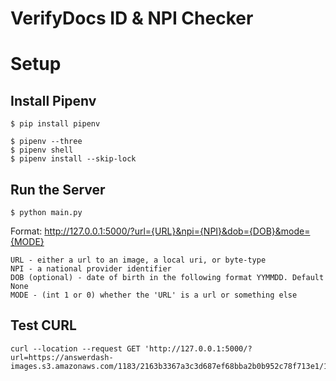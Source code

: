 # VerifyDocs ID & NPI Checker

# Setup

## Install Pipenv

```
$ pip install pipenv
```

```
$ pipenv --three
$ pipenv shell
$ pipenv install --skip-lock
```

## Run the Server

```
$ python main.py
```

Format: http://127.0.0.1:5000/?url={URL}&npi={NPI}&dob={DOB}&mode={MODE}

    URL - either a url to an image, a local uri, or byte-type
    NPI - a national provider identifier
    DOB (optional) - date of birth in the following format YYMMDD. Default None
    MODE - (int 1 or 0) whether the 'URL' is a url or something else

## Test CURL

```
curl --location --request GET 'http://127.0.0.1:5000/?url=https://answerdash-images.s3.amazonaws.com/1183/2163b3367a3c3d687ef68bba2b0b952c78f713e1/1528277944.perfect_20passport.jpg&npi=1427051077&dob=850117&mode=1'
```
